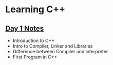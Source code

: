 # Learning C++
## [Day 1 Notes](./Day1/day1_notes.md)  
* Introduction to C++
* Intro to Compiler, Linker and Libraries
* Difference between Compiler and interpreter
* First Program in C++
